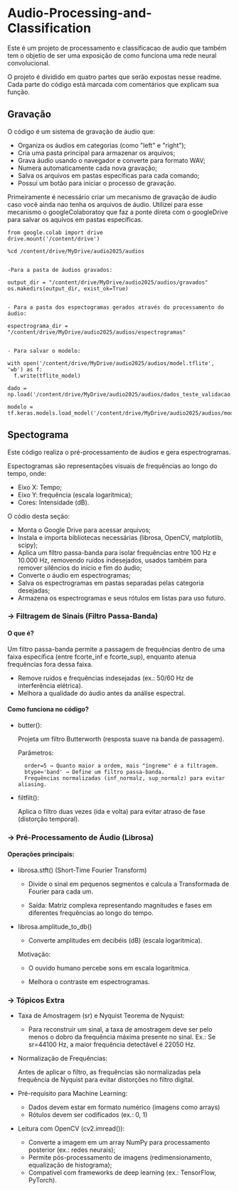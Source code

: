 # Audio-Processing-and-Classification

Este é um projeto de processamento e classificacao de audio que também tem o objetio de ser uma exposição de como funciona uma rede neural convolucional.

O projeto é dividido em quatro partes que serão expostas nesse readme. Cada parte do código está marcada com comentários que explicam sua função.

## Gravação

O código é um sistema de gravação de áudio que:
- Organiza os áudios em categorias (como "left" e "right");
- Cria uma pasta principal para armazenar os arquivos;
- Grava áudio usando o navegador e converte para formato WAV;
- Numera automaticamente cada nova gravação;
- Salva os arquivos em pastas específicas para cada comando;
- Possui um botão para iniciar o processo de gravação.


Primeiramente é necessário criar um mecanismo de gravação de áudio caso você ainda nao tenha os arquivos de áudio. Utilizei para esse mecanismo o googleColaboratoy que faz a ponte direta com o googleDrive para salvar os aquivos em pastas específicas.

    from google.colab import drive
    drive.mount('/content/drive')

    %cd /content/drive/MyDrive/audio2025/audios


    -Para a pasta de áudios gravados:

    output_dir = "/content/drive/MyDrive/audio2025/audios/gravados"  
    os.makedirs(output_dir, exist_ok=True)


    - Para a pasta dos espectogramas gerados através do processamento do áudio:

    espectrograma_dir = "/content/drive/MyDrive/audio2025/audios/espectrogramas"


    - Para salvar o modelo:
    
    with open('/content/drive/MyDrive/audio2025/audios/model.tflite', 'wb') as f:
      f.write(tflite_model)

    dado = np.load('/content/drive/MyDrive/audio2025/audios/dados_teste_validacao.npz')

    modelo = tf.keras.models.load_model('/content/drive/MyDrive/audio2025/audios/modelo.keras')

## Spectograma
Este código realiza o pré-processamento de áudios e gera espectrogramas. 

Espectogramas são representações visuais de frequências ao longo do tempo, onde:

- Eixo X: Tempo;
- Eixo Y: frequência (escala logarítmica);
- Cores: Intensidade (dB).


O códio desta seção:
- Monta o Google Drive para acessar arquivos;
- Instala e importa bibliotecas necessárias (librosa, OpenCV, matplotlib, scipy);
- Aplica um filtro passa-banda para isolar frequências entre 100 Hz e 10.000 Hz, removendo ruídos indesejados, usados também para remover silêncios do início e fim do áudio;
- Converte o áudio em espectrogramas;
- Salva os espectrogramas em pastas separadas pelas categoria desejadas;
- Armazena os espectrogramas e seus rótulos em listas para uso futuro.

### → Filtragem de Sinais (Filtro Passa-Banda)
 #### O que é?

 Um filtro passa-banda permite a passagem de frequências dentro de uma faixa específica (entre fcorte_inf e fcorte_sup), enquanto atenua frequências fora dessa faixa.
- Remove ruídos e frequências indesejadas (ex.: 50/60 Hz de interferência elétrica).
- Melhora a qualidade do áudio antes da análise espectral.

#### Como funciona no código?

- butter():

    Projeta um filtro Butterworth (resposta suave na banda de passagem).

    Parâmetros:
  
        order=5 → Quanto maior a ordem, mais "íngreme" é a filtragem.
        btype='band' → Define um filtro passa-banda.
        Frequências normalizadas (inf_normalz, sup_normalz) para evitar aliasing.

- filtfilt():
  
    Aplica o filtro duas vezes (ida e volta) para evitar atraso de fase (distorção temporal).

### → Pré-Processamento de Áudio (Librosa)
 #### Operações principais:
 - librosa.stft() (Short-Time Fourier Transform)

    - Divide o sinal em pequenos segmentos e calcula a Transformada de Fourier para cada um.

    - Saída: Matriz complexa representando magnitudes e fases em diferentes frequências ao longo do tempo.

- librosa.amplitude_to_db()

    - Converte amplitudes em decibéis (dB) (escala logarítmica).

    Motivação:
    - O ouvido humano percebe sons em escala logarítmica.

    - Melhora o contraste em espectrogramas.


### → Tópicos Extra

- Taxa de Amostragem (sr) e Nyquist
    Teorema de Nyquist:
    - Para reconstruir um sinal, a taxa de amostragem deve ser pelo menos o dobro da frequência máxima presente no sinal.
    Ex.: Se sr=44100 Hz, a maior frequência detectável é 22050 Hz.

- Normalização de Frequências:

    Antes de aplicar o filtro, as frequências são normalizadas pela frequência de Nyquist para evitar distorções no filtro digital.

- Pré-requisito para Machine Learning:
  
    - Dados devem estar em formato numérico (imagens como arrays)
    - Rótulos devem ser codificados (ex.: 0, 1)

- Leitura com OpenCV (cv2.imread()):

  - Converte a imagem em um array NumPy para processamento posterior (ex.: redes neurais);
  - Permite pós-processamento de imagens (redimensionamento, equalização de histograma);
  - Compatível com frameworks de deep learning (ex.: TensorFlow, PyTorch).
